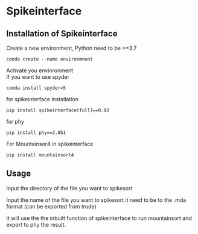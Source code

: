# Spikeinterface
## Installation of Spikeinterface

Create a new environment, Python need to be >=3.7

```
conda create --name environmnent
```
Activate you envinronment  
If you want to use spyder
```
conda install spyder=5
```
for spikeinterface installation
```
pip install spikeinterface[full]==0.93
```
for phy
```
pip install phy==2.0b1
```
For Mountainsor4 in spikeinterface
```
pip install mountainsort4
```

## Usage
Input the directory of the file you want to spikesort

Input the name of the file you want to spikesort it need to be to the .mda format (can be exported from trode)

It will use the the inbuilt function of spikeinterface to run mountainsort and export to phy the result.
